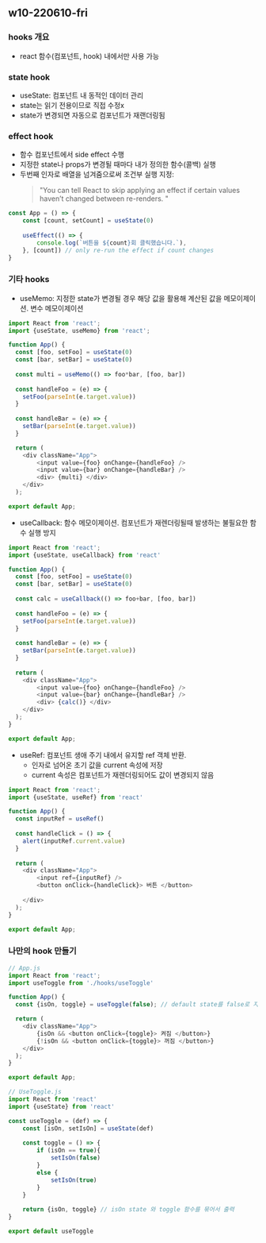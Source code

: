 ## w10-220610-fri

### hooks 개요
* react 함수(컴포넌트, hook) 내에서만 사용 가능

### state hook
* useState: 컴포넌트 내 동적인 데이터 관리
* state는 읽기 전용이므로 직접 수정x
* state가 변경되면 자동으로 컴포넌트가 재랜더링됨

### effect hook
* 함수 컴포넌트에서 side effect 수행
* 지정한 state나 props가 변경될 때마다 내가 정의한 함수(콜백) 실행
* 두번째 인자로 배열을 넘겨줌으로써 조건부 실행 지정:
    > "You can tell React to skip applying an effect if certain values haven’t changed between re-renders. "

```js
const App = () => {
    const [count, setCount] = useState(0)
    
    useEffect(() => {
        console.log(`버튼을 ${count}회 클릭했습니다.`),
    }, [count]) // only re-run the effect if count changes
}
```

### 기타 hooks
* useMemo: 지정한 state가 변경될 경우 해당 값을 활용해 계산된 값을 메모이제이션. 변수 메모이제이션
```js
import React from 'react';
import {useState, useMemo} from 'react';

function App() {
  const [foo, setFoo] = useState(0)
  const [bar, setBar] = useState(0)
  
  const multi = useMemo(() => foo*bar, [foo, bar])
  
  const handleFoo = (e) => {
    setFoo(parseInt(e.target.value))
  }
  
  const handleBar = (e) => {
    setBar(parseInt(e.target.value))
  }

  return (
    <div className="App">
        <input value={foo} onChange={handleFoo} />
        <input value={bar} onChange={handleBar} />
        <div> {multi} </div>
    </div>
  );

export default App;
```

* useCallback: 함수 메모이제이션. 컴포넌트가 재렌더링될때 발생하는 불필요한 함수 실행 방지
```js
import React from 'react';
import {useState, useCallback} from 'react'

function App() {
  const [foo, setFoo] = useState(0)
  const [bar, setBar] = useState(0)
  
  const calc = useCallback(() => foo+bar, [foo, bar])
  
  const handleFoo = (e) => {
    setFoo(parseInt(e.target.value))
  }
  
  const handleBar = (e) => {
    setBar(parseInt(e.target.value))
  }
  
  return (
    <div className="App">
        <input value={foo} onChange={handleFoo} />
        <input value={bar} onChange={handleBar} /> 
        <div> {calc()} </div>
    </div>
  );
}

export default App;
```
* useRef: 컴포넌트 생애 주기 내에서 유지할 ref 객체 반환. 
    * 인자로 넘어온 초기 값을 current 속성에 저장
    * current 속성은 컴포넌트가 재렌더링되어도 값이 변경되지 않음
```js
import React from 'react';
import {useState, useRef} from 'react'

function App() {
  const inputRef = useRef()
  
  const handleClick = () => {
    alert(inputRef.current.value)
  }
  
  return (
    <div className="App">
        <input ref={inputRef} />
        <button onClick={handleClick}> 버튼 </button>
    
    </div>
  );
}

export default App;
```

### 나만의 hook 만들기
```js
// App.js
import React from 'react';
import useToggle from './hooks/useToggle'

function App() {
  const {isOn, toggle} = useToggle(false); // default state를 false로 지정, return된 toggle 함수 불러오기 

  return (
    <div className="App">
        {isOn && <button onClick={toggle}> 켜짐 </button>}
        {!isOn && <button onClick={toggle}> 꺼짐 </button>}
    </div>
  );
}

export default App;

// UseToggle.js 
import React from 'react'
import {useState} from 'react'

const useToggle = (def) => {
    const [isOn, setIsOn] = useState(def)
    
    const toggle = () => {
        if (isOn == true){
            setIsOn(false)
        }
        else {
            setIsOn(true)
        }
    }
    
    return {isOn, toggle} // isOn state 와 toggle 함수를 묶어서 출력
}

export default useToggle
```
